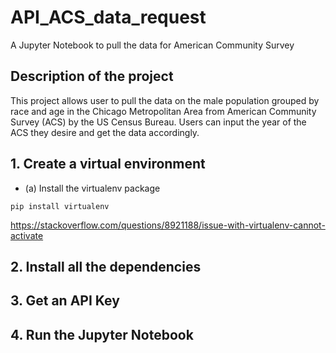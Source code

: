 # API_ACS_data_request
A Jupyter Notebook to pull the data for American Community Survey

## Description of the project
This project allows user to pull the data on the male population grouped by race and age in the Chicago Metropolitan Area from American Community Survey (ACS) by the US Census Bureau. Users can input the year of the ACS they desire and get the data accordingly.

## 1. Create a virtual environment

* (a) Install the virtualenv package
``` shell
pip install virtualenv
```


https://stackoverflow.com/questions/8921188/issue-with-virtualenv-cannot-activate

## 2. Install all the dependencies


## 3. Get an API Key


## 4. Run the Jupyter Notebook
